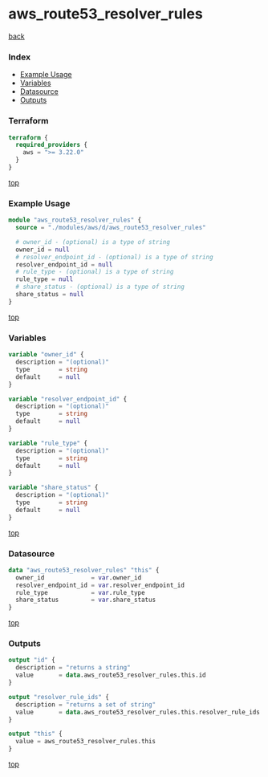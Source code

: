 # aws_route53_resolver_rules

[back](../aws.md)

### Index

- [Example Usage](#example-usage)
- [Variables](#variables)
- [Datasource](#datasource)
- [Outputs](#outputs)

### Terraform

```terraform
terraform {
  required_providers {
    aws = ">= 3.22.0"
  }
}
```

[top](#index)

### Example Usage

```terraform
module "aws_route53_resolver_rules" {
  source = "./modules/aws/d/aws_route53_resolver_rules"

  # owner_id - (optional) is a type of string
  owner_id = null
  # resolver_endpoint_id - (optional) is a type of string
  resolver_endpoint_id = null
  # rule_type - (optional) is a type of string
  rule_type = null
  # share_status - (optional) is a type of string
  share_status = null
}
```

[top](#index)

### Variables

```terraform
variable "owner_id" {
  description = "(optional)"
  type        = string
  default     = null
}

variable "resolver_endpoint_id" {
  description = "(optional)"
  type        = string
  default     = null
}

variable "rule_type" {
  description = "(optional)"
  type        = string
  default     = null
}

variable "share_status" {
  description = "(optional)"
  type        = string
  default     = null
}
```

[top](#index)

### Datasource

```terraform
data "aws_route53_resolver_rules" "this" {
  owner_id             = var.owner_id
  resolver_endpoint_id = var.resolver_endpoint_id
  rule_type            = var.rule_type
  share_status         = var.share_status
}
```

[top](#index)

### Outputs

```terraform
output "id" {
  description = "returns a string"
  value       = data.aws_route53_resolver_rules.this.id
}

output "resolver_rule_ids" {
  description = "returns a set of string"
  value       = data.aws_route53_resolver_rules.this.resolver_rule_ids
}

output "this" {
  value = aws_route53_resolver_rules.this
}
```

[top](#index)
